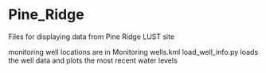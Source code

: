 # Pine_Ridge
Files for displaying data from Pine Ridge LUST site

monitoring well locations are in Monitoring wells.kml
load_well_info.py loads the well data and plots the most recent water levels
